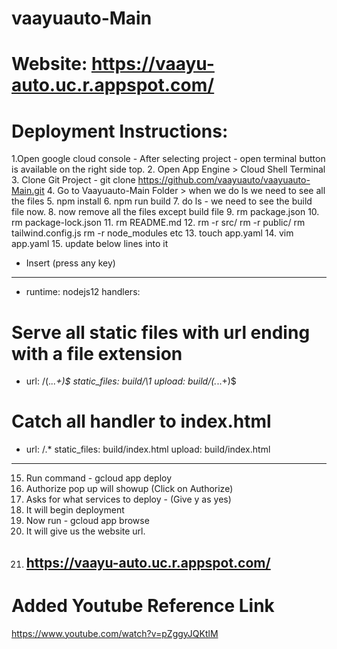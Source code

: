 # vaayuauto-Main

# Website: https://vaayu-auto.uc.r.appspot.com/

# Deployment Instructions:

1.Open google cloud console - After selecting project - open terminal button is available on the right side top.
2. Open App Engine > Cloud Shell Terminal
3. Clone Git Project - git clone https://github.com/vaayuauto/vaayuauto-Main.git
4. Go to Vaayuauto-Main Folder > when we do ls we need to see all the files
5. npm install
6. npm run build
7. do ls - we need to see the build file now.
8. now remove all the files except build file
9. rm package.json
10. rm package-lock.json
11. rm README.md
12. rm -r src/ rm -r public/ rm tailwind.config.js rm -r node_modules etc
13. touch app.yaml
14. vim app.yaml
15. update below lines into it
- Insert (press any key)
- -----------------------------------------------
- runtime: nodejs12
handlers:
# Serve all static files with url ending with a file extension
- url: /(.*\..+)$
  static_files: build/\1
  upload: build/(.*\..+)$
# Catch all handler to index.html
- url: /.*
  static_files: build/index.html
  upload: build/index.html
----------------------------------------------------------

15. Run command - gcloud app deploy
16. Authorize pop up will showup (Click on Authorize)
17. Asks for what services to deploy - (Give y as yes)
18. It will begin deployment
19. Now run - gcloud app browse
20. It will give us the website url.
21. ## https://vaayu-auto.uc.r.appspot.com/

# Added Youtube Reference Link

https://www.youtube.com/watch?v=pZggyJQKtlM

